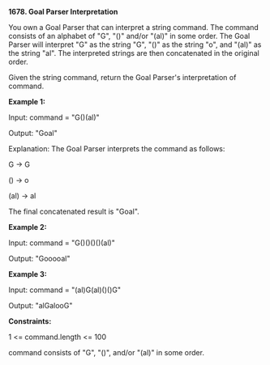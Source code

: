 **1678. Goal Parser Interpretation**

You own a Goal Parser that can interpret a string command. The command consists of an alphabet of "G", "()" and/or "(al)" in some order. The Goal Parser will interpret "G" as the string "G", "()" as the string "o", and "(al)" as the string "al". The interpreted strings are then concatenated in the original order.

Given the string command, return the Goal Parser's interpretation of command.

**Example 1:**

Input: command = "G()(al)"

Output: "Goal"

Explanation: The Goal Parser interprets the command as follows:

G -> G

() -> o

(al) -> al

The final concatenated result is "Goal".

**Example 2:**

Input: command = "G()()()()(al)"

Output: "Gooooal"

**Example 3:**

Input: command = "(al)G(al)()()G"

Output: "alGalooG"
 
**Constraints:**

1 <= command.length <= 100

command consists of "G", "()", and/or "(al)" in some order.

